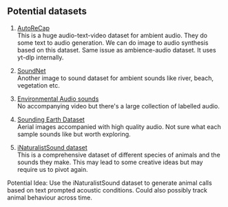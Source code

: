 ## Potential datasets

1. [AutoReCap](https://snap-research.github.io/GenAU/dataset.html)<br> This is a huge audio-text-video dataset for ambient audio. They do some text to audio generation. We can do image to audio synthesis based on this dataset. Same issue as ambience-audio dataset. It uses yt-dlp internally. 

2. [SoundNet](https://soundnet.csail.mit.edu/)<br>
Another image to sound dataset for ambient sounds like river, beach, vegetation etc.

3. [Environmental Audio sounds](https://homepages.tuni.fi/toni.heittola/datasets)<br>
No accompanying video but there's a large collection of labelled audio.


4. [Sounding Earth Dataset](https://zenodo.org/records/5600379)<br>
Aerial images accompanied with high quality audio. Not sure what each sample sounds like but worth exploring.

5. [iNaturalistSound dataset](https://github.com/visipedia/inat_sounds/tree/main/2024)<br>
This is a comprehensive dataset of different species of animals and the sounds they make. This may lead to some creative ideas but may require us to pivot again.


Potential Idea:
Use the iNaturalistSound dataset to generate animal calls based on text prompted acoustic conditions. Could also possibly track animal behaviour across time.